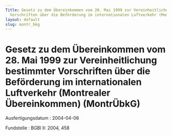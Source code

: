```yaml
---
Title: Gesetz zu dem Übereinkommen vom 28. Mai 1999 zur Vereinheitlichung bestimmter
  Vorschriften über die Beförderung im internationalen Luftverkehr (Montrealer Übereinkommen)
layout: default
slug: montr_bkg
---
```


# Gesetz zu dem Übereinkommen vom 28. Mai 1999 zur Vereinheitlichung bestimmter Vorschriften über die Beförderung im internationalen Luftverkehr (Montrealer Übereinkommen) (MontrÜbkG)

Ausfertigungsdatum
:   2004-04-06

Fundstelle
:   BGBl II: 2004, 458

